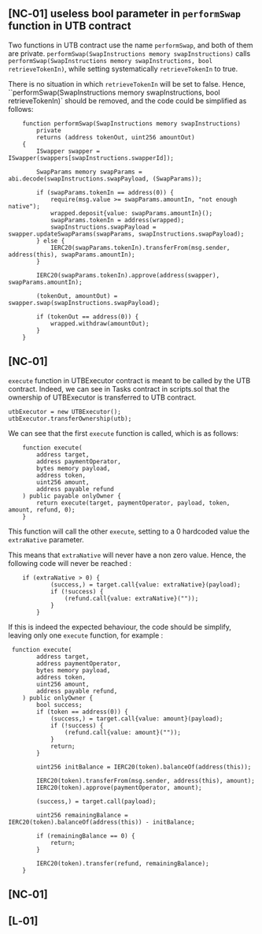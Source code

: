 ## [NC‑01] useless bool parameter in `performSwap` function in UTB contract

Two functions in UTB contract use the name `performSwap`, and both of them are private. `performSwap(SwapInstructions memory swapInstructions)` calls `performSwap(SwapInstructions memory swapInstructions, bool retrieveTokenIn)`, while setting systematically `retrieveTokenIn` to true.

There is no situation in which `retrieveTokenIn` will be set to false. Hence, ``performSwap(SwapInstructions memory swapInstructions, bool retrieveTokenIn)` should be removed, and the code could be simplified as follows: 

```
    function performSwap(SwapInstructions memory swapInstructions)
        private
        returns (address tokenOut, uint256 amountOut)
    {
        ISwapper swapper = ISwapper(swappers[swapInstructions.swapperId]);

        SwapParams memory swapParams = abi.decode(swapInstructions.swapPayload, (SwapParams));

        if (swapParams.tokenIn == address(0)) {
            require(msg.value >= swapParams.amountIn, "not enough native");
            wrapped.deposit{value: swapParams.amountIn}();
            swapParams.tokenIn = address(wrapped);
            swapInstructions.swapPayload = swapper.updateSwapParams(swapParams, swapInstructions.swapPayload);
        } else {
            IERC20(swapParams.tokenIn).transferFrom(msg.sender, address(this), swapParams.amountIn);
        }

        IERC20(swapParams.tokenIn).approve(address(swapper), swapParams.amountIn);

        (tokenOut, amountOut) = swapper.swap(swapInstructions.swapPayload);

        if (tokenOut == address(0)) {
            wrapped.withdraw(amountOut);
        }
    }
```

## [NC‑01]

`execute` function in UTBExecutor contract is meant to be called by the UTB contract. Indeed, we can see in Tasks contract in scripts.sol that the ownership of UTBExecutor is transferred to UTB contract.

```
utbExecutor = new UTBExecutor();
utbExecutor.transferOwnership(utb);
```

We can see that the first `execute` function is called, which is as follows:
```
    function execute(
        address target,
        address paymentOperator,
        bytes memory payload,
        address token,
        uint256 amount,
        address payable refund
    ) public payable onlyOwner {
        return execute(target, paymentOperator, payload, token, amount, refund, 0);
    }
```
This function will call the other `execute`, setting to a 0 hardcoded value the `extraNative` parameter. 

This means that `extraNative` will never have a non zero value. Hence, the following code will never be reached : 

```
    if (extraNative > 0) {
            (success,) = target.call{value: extraNative}(payload);
            if (!success) {
                (refund.call{value: extraNative}(""));
            }
        }
```

If this is indeed the expected behaviour, the code should be simplify, leaving only one `execute` function, for example : 

```
 function execute(
        address target,
        address paymentOperator,
        bytes memory payload,
        address token,
        uint256 amount,
        address payable refund,
    ) public onlyOwner {
        bool success;
        if (token == address(0)) {
            (success,) = target.call{value: amount}(payload);
            if (!success) {
                (refund.call{value: amount}(""));
            }
            return;
        }

        uint256 initBalance = IERC20(token).balanceOf(address(this));

        IERC20(token).transferFrom(msg.sender, address(this), amount);
        IERC20(token).approve(paymentOperator, amount);
 
        (success,) = target.call(payload);

        uint256 remainingBalance = IERC20(token).balanceOf(address(this)) - initBalance;

        if (remainingBalance == 0) {
            return;
        }

        IERC20(token).transfer(refund, remainingBalance);
    } 
```

## [NC‑01]


## [L‑01]